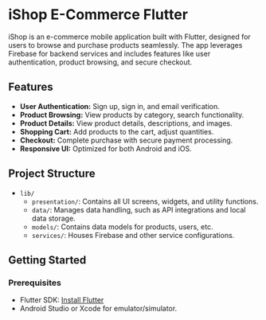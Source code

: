 
# iShop E-Commerce Flutter

iShop is an e-commerce mobile application built with Flutter, designed for users to browse and purchase products seamlessly. The app leverages Firebase for backend services and includes features like user authentication, product browsing, and secure checkout.

## Features

- **User Authentication:** Sign up, sign in, and email verification.
- **Product Browsing:** View products by category, search functionality.
- **Product Details:** View product details, descriptions, and images.
- **Shopping Cart:** Add products to the cart, adjust quantities.
- **Checkout:** Complete purchase with secure payment processing.
- **Responsive UI:** Optimized for both Android and iOS.

## Project Structure

- `lib/`
  - `presentation/`: Contains all UI screens, widgets, and utility functions.
  - `data/`: Manages data handling, such as API integrations and local data storage.
  - `models/`: Contains data models for products, users, etc.
  - `services/`: Houses Firebase and other service configurations.

## Getting Started

### Prerequisites

- Flutter SDK: [Install Flutter](https://flutter.dev/docs/get-started/install)
- Android Studio or Xcode for emulator/simulator.
